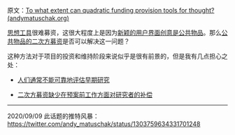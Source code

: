 原文：[To what extent can quadratic funding provision tools for thought? (andymatuschak.org)](https://notes.andymatuschak.org/z2znyciwTKuthTj6cReuPpHX37odgwjvTZrWG)

[思想工具](https://notes.andymatuschak.org/z5YhNc8HVKxjg9a3h3SeCyKqnNDFgiY6WGrM)很难募资，这很大程度上是因为[新颖的用户界面创意是公共物品](https://notes.andymatuschak.org/zXseK39g1SHgQvMXLbnaB1AUZ2WL5ffDzsbZ)。那么[公共物品的二次方募资](https://notes.andymatuschak.org/z6d3zr35eY2KeyrBAXQbsZ8cTTyTCdxWaBmcC)是否可以解决这一问题？

这种方法对于项目的投资和维持阶段来说似乎是很有前景的，但是我有几点担心之处：

- [人们通常不能可靠地评估早期研究](https://notes.andymatuschak.org/z3rEZt3xPydnucv4Um8NTtRQY6P3uqTuvHso9)

- [二次方募资缺少在预案前工作方面对研究者的补偿](https://notes.andymatuschak.org/z8EJnm4CKy2n2YKhByeZdv76D3vRHjsJL8WpV) 

------

2020/09/09 此话题的推特风暴：https://twitter.com/andy_matuschak/status/1303759634331701248